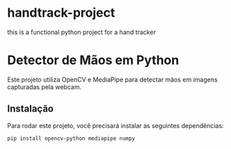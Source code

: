 # handtrack-project
this is a functional python project for a hand tracker


# Detector de Mãos em Python

Este projeto utiliza OpenCV e MediaPipe para detectar mãos em imagens capturadas pela webcam.

## Instalação

Para rodar este projeto, você precisará instalar as seguintes dependências:

```bash
pip install opencv-python mediapipe numpy
